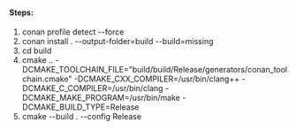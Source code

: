 #### Steps:

1. conan profile detect --force
2. conan install . --output-folder=build --build=missing
3. cd build
4. cmake .. -DCMAKE_TOOLCHAIN_FILE="build/build/Release/generators/conan_toolchain.cmake"  -DCMAKE_CXX_COMPILER=/usr/bin/clang++ -DCMAKE_C_COMPILER=/usr/bin/clang -DCMAKE_MAKE_PROGRAM=/usr/bin/make -DCMAKE_BUILD_TYPE=Release
5. cmake --build . --config Release
